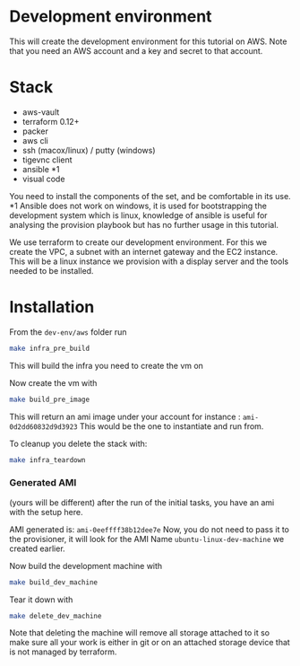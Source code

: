 # Development environment

This will create the development environment for this tutorial on AWS. 
Note that you need an AWS account and a key and secret to that account. 


# Stack 

- aws-vault
- terraform  0.12+
- packer
- aws cli
- ssh (macox/linux) / putty (windows)
- tigevnc client 
- ansible *1
- visual code

You need to install the components of the set, and be comfortable in its use.  
*1 Ansible does not work on windows, it is used for bootstrapping the development system which is linux, knowledge of 
ansible is useful for analysing the provision playbook but has no further usage in this tutorial. 


We use terraform to create our development environment. 
For this we create the VPC, a subnet with an internet gateway and the EC2 instance. This will be a linux instance we 
provision with a display server and the tools needed to be installed.



# Installation 

From the `dev-env/aws` folder run 

```bash
make infra_pre_build
```
This will build the infra you need to create the vm on 

Now create the vm with

```bash
make build_pre_image
```
This will return an ami image under your account for instance : `ami-0d2dd60832d9d3923`
This would be the one to instantiate and run from. 


To cleanup you delete the stack with: 
```bash
make infra_teardown
```
### Generated AMI 
(yours will be different) after the run of the initial tasks,  you have an ami with the setup here. 

AMI generated is: `ami-0eeffff38b12dee7e`
Now, you do not need to pass it to the provisioner, it will look for the AMI Name `ubuntu-linux-dev-machine` we created 
earlier. 

Now build the development machine with 

```bash
make build_dev_machine
```

Tear it down with 

```bash
make delete_dev_machine
```
Note that deleting the machine will remove all storage attached to it so make sure all your work is either in git 
or on an attached storage device that is not managed by terraform. 

